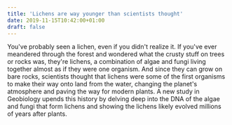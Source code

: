 ```yaml
---
title: 'Lichens are way younger than scientists thought'
date: 2019-11-15T10:42:00+01:00
draft: false
---
```


You've probably seen a lichen, even if you didn't realize it. If you've ever meandered through the forest and wondered what the crusty stuff on trees or rocks was, they're lichens, a combination of algae and fungi living together almost as if they were one organism. And since they can grow on bare rocks, scientists thought that lichens were some of the first organisms to make their way onto land from the water, changing the planet's atmosphere and paving the way for modern plants. A new study in Geobiology upends this history by delving deep into the DNA of the algae and fungi that form lichens and showing the lichens likely evolved millions of years after plants.